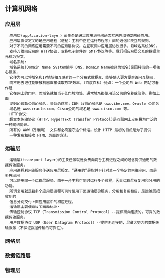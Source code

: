 ## 计算机网络
  ### 应用层
      应用层(application-layer）的任务是通过应用进程间的交互来完成特定网络应用。
      应用层协议定义的是应用进程（进程：主机中正在运行的程序）间的通信和交互的规则。
      对于不同的网络应用需要不同的应用层协议。在互联网中应用层协议很多，如域名系统DNS，
      支持万维网应用的 HTTP协议，支持电子邮件的 SMTP协议等等。我们把应用层交互的数据单元称为报文。
      域名系统:
      域名系统(Domain Name System缩写 DNS，Domain Name被译为域名)是因特网的一项核心服务，
      它作为可以将域名和IP地址相互映射的一个分布式数据库，能够使人更方便的访问互联网，
      而不用去记住能够被机器直接读取的IP数串。（百度百科）例如：一个公司的 Web 网站可看作是
      它在网上的门户，而域名就相当于其门牌地址，通常域名都使用该公司的名称或简称。例如上面
      提到的微软公司的域名，类似的还有：IBM 公司的域名是 www.ibm.com、Oracle 公司的
      域名是 www.oracle.com、Cisco公司的域名是 www.cisco.com 等。
      HTTP协议:
      超文本传输协议（HTTP，HyperText Transfer Protocol)是互联网上应用最为广泛的一种网络协议。
      所有的 WWW（万维网） 文件都必须遵守这个标准。设计 HTTP 最初的目的是为了提供
      一种发布和接收 HTML 页面的方法。
  ### 运输层 
      运输层(transport layer)的主要任务就是负责向两台主机进程之间的通信提供通用的数据传输服务。
      应用进程利用该服务传送应用层报文。“通用的”是指并不针对某一个特定的网络应用，而是多种应用
      可以使用同一个运输层服务。由于一台主机可同时运行多个线程，因此运输层有复用和分用的功能。
      所谓复用就是指多个应用层进程可同时使用下面运输层的服务，分用和复用相反，是运输层把收到的
      信息分别交付上面应用层中的相应进程。
      运输层主要使用以下两种协议:
      传输控制协议 TCP（Transmission Control Protocol）--提供面向连接的，可靠的数据传输服务。
      用户数据协议 UDP（User Datagram Protocol）--提供无连接的，尽最大努力的数据传输服务（不保证数据传输的可靠性）。
  ### 网络层
  ### 数据链路层
  ### 物理层